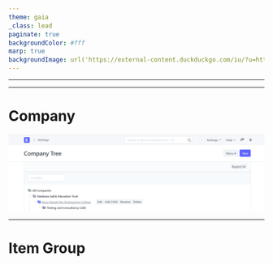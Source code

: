 ```yaml
---
theme: gaia
_class: lead
paginate: true
backgroundColor: #fff
marp: true
backgroundImage: url('https://external-content.duckduckgo.com/iu/?u=https%3A%2F%2Ftse4.mm.bing.net%2Fth%3Fid%3DOIP.nEGHCk_v9IGp6O8K_J_RQwHaFj%26pid%3DApi&f=1')
---
```

<!--
![bg left:40% 70%](https://marp.app/assets/marp.svg)

# **Marp**

Markdown Presentation Ecosystem

https://marp.app/ 
-->

---

<!--
# How to write slides

Split pages by horizontal ruler (`---`). It's very simple! :satisfied:
-->

---




# Company 

![bg :100% 90%](company.png)

---

# Item Group

<!--
```markdown

```
-->

